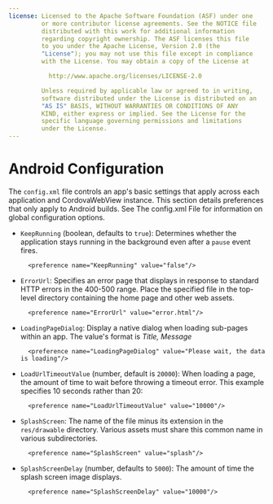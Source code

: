 ```yaml
---
license: Licensed to the Apache Software Foundation (ASF) under one
         or more contributor license agreements. See the NOTICE file
         distributed with this work for additional information
         regarding copyright ownership. The ASF licenses this file
         to you under the Apache License, Version 2.0 (the
         "License"); you may not use this file except in compliance
         with the License. You may obtain a copy of the License at

           http://www.apache.org/licenses/LICENSE-2.0

         Unless required by applicable law or agreed to in writing,
         software distributed under the License is distributed on an
         "AS IS" BASIS, WITHOUT WARRANTIES OR CONDITIONS OF ANY
         KIND, either express or implied. See the License for the
         specific language governing permissions and limitations
         under the License.
---
```


# Android Configuration

The `config.xml` file controls an app's basic settings that apply
across each application and CordovaWebView instance. This section
details preferences that only apply to Android builds. See The
config.xml File for information on global configuration options.

- `KeepRunning` (boolean, defaults to `true`): Determines whether the
  application stays running in the background even after a `pause`
  event fires.

        <preference name="KeepRunning" value="false"/>

- `ErrorUrl`: Specifies an error page that displays in response to
  standard HTTP errors in the 400-500 range. Place the specified file
  in the top-level directory containing the home page and other web
  assets.

        <preference name="ErrorUrl" value="error.html"/>

- `LoadingPageDialog`: Display a native dialog when loading sub-pages
  within an app. The value's format is _Title, Message_

        <preference name="LoadingPageDialog" value="Please wait, the data is loading"/>

- `LoadUrlTimeoutValue` (number, default is `20000`): When loading a
  page, the amount of time to wait before throwing a timeout error.
  This example specifies 10 seconds rather than 20:

        <preference name="LoadUrlTimeoutValue" value="10000"/>

- `SplashScreen`: The name of the file minus its extension in the
  `res/drawable` directory.  Various assets must share this common
  name in various subdirectories.

        <preference name="SplashScreen" value="splash"/>

- `SplashScreenDelay` (number, defaults to `5000`): The amount of
  time the splash screen image displays.

        <preference name="SplashScreenDelay" value="10000"/>

